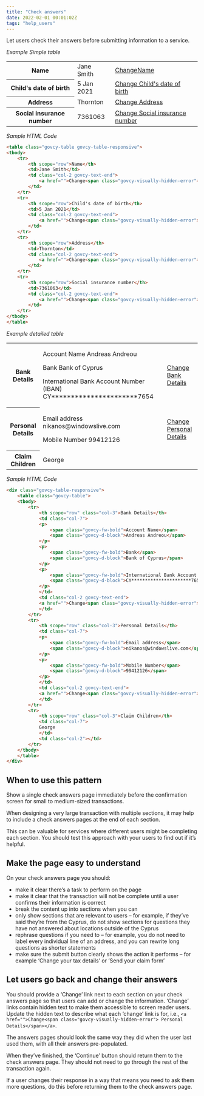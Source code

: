 ```yaml
---
title: "Check answers"
date: 2022-02-01 00:01:02Z
tags: "help_users"
---
```

Let users check their answers before submitting information to a service. 

*Example Simple table*
<div class="govcy-container govcy-p-4  govcy-br-1 govcy-br-standard govcy-mb-4">
<table class="govcy-table govcy-table-responsive">
<tbody>
    <tr>
        <th scope="row">Name</th>
        <td>Jane Smith</td>
        <td class="col-2 govcy-text-end">
            <a href="">Change<span class="govcy-visually-hidden-error">Name</span></a>
        </td>
    </tr>
    <tr>
        <th scope="row">Child's date of birth</th>
        <td>5 Jan 2021</td>
        <td class="col-2 govcy-text-end">
            <a href="">Change<span class="govcy-visually-hidden-error"> Child's date of birth</span></a>
        </td>
    </tr>
    <tr>
        <th scope="row">Address</th>
        <td>Thornton</td>
        <td class="col-2 govcy-text-end">
            <a href="">Change<span class="govcy-visually-hidden-error"> Address</span></a>
        </td>
    </tr>
    <tr>
        <th scope="row">Social insurance number</th>
        <td>7361063</td>
        <td class="col-2 govcy-text-end">
            <a href="">Change<span class="govcy-visually-hidden-error"> Social insurance number</span></a>
        </td>
    </tr>
</tbody>
</table>
</div>

*Sample HTML Code*

```html
<table class="govcy-table govcy-table-responsive">
<tbody>
    <tr>
        <th scope="row">Name</th>
        <td>Jane Smith</td>
        <td class="col-2 govcy-text-end">
            <a href="">Change<span class="govcy-visually-hidden-error">Name</span></a>
        </td>
    </tr>
    <tr>
        <th scope="row">Child's date of birth</th>
        <td>5 Jan 2021</td>
        <td class="col-2 govcy-text-end">
            <a href="">Change<span class="govcy-visually-hidden-error"> Child's date of birth</span></a>
        </td>
    </tr>
    <tr>
        <th scope="row">Address</th>
        <td>Thornton</td>
        <td class="col-2 govcy-text-end">
            <a href="">Change<span class="govcy-visually-hidden-error"> Address</span></a>
        </td>
    </tr>
    <tr>
        <th scope="row">Social insurance number</th>
        <td>7361063</td>
        <td class="col-2 govcy-text-end">
            <a href="">Change<span class="govcy-visually-hidden-error"> Social insurance number</span></a>
        </td>
    </tr>
</tbody>
</table>
```

*Example detailed table*
<div class="govcy-container govcy-p-4  govcy-br-1 govcy-br-standard govcy-mb-4">
<div class="govcy-table-responsive">
    <table class="govcy-table">
    <tbody>
        <tr>
            <th scope="row" class="col-3">Bank Details</th>
            <td class="col-7">
            <p>
                <span class="govcy-fw-bold">Account Name</span>
                <span class="govcy-d-block">Andreas Andreou</span>
            </p>
            <p>
                <span class="govcy-fw-bold">Bank</span>
                <span class="govcy-d-block">Bank of Cyprus</span>
            </p>
            <p>
                <span class="govcy-fw-bold">International Bank Account Number (IBAN)</span>
                <span class="govcy-d-block">CY**********************7654</span>
            </p>
            </td>
            <td class="col-2 govcy-text-end">
            <a href="">Change<span class="govcy-visually-hidden-error"> Bank Details</span></a>
            </td>
        </tr>
        <tr>
            <th scope="row" class="col-3">Personal Details</th>
            <td class="col-7">
            <p>
                <span class="govcy-fw-bold">Email address</span>
                <span class="govcy-d-block">nikanos@windowslive.com</span>
            </p>
            <p>
                <span class="govcy-fw-bold">Mobile Number</span>
                <span class="govcy-d-block">99412126</span>
            </p>
            </td>
            <td class="col-2 govcy-text-end">
            <a href="">Change<span class="govcy-visually-hidden-error"> Personal Details</span></a>
            </td>
        </tr>
        <tr>
            <th scope="row" class="col-3">Claim Children</th>
            <td class="col-7">
            George
            </td>
            <td class="col-2"></td>
        </tr>
    </tbody>
    </table>
</div>
</div>

*Sample HTML Code*

```html
<div class="govcy-table-responsive">
    <table class="govcy-table">
    <tbody>
        <tr>
            <th scope="row" class="col-3">Bank Details</th>
            <td class="col-7">
            <p>
                <span class="govcy-fw-bold">Account Name</span>
                <span class="govcy-d-block">Andreas Andreou</span>
            </p>
            <p>
                <span class="govcy-fw-bold">Bank</span>
                <span class="govcy-d-block">Bank of Cyprus</span>
            </p>
            <p>
                <span class="govcy-fw-bold">International Bank Account Number (IBAN)</span>
                <span class="govcy-d-block">CY**********************7654</span>
            </p>
            </td>
            <td class="col-2 govcy-text-end">
            <a href="">Change<span class="govcy-visually-hidden-error"> Bank Details</span></a>
            </td>
        </tr>
        <tr>
            <th scope="row" class="col-3">Personal Details</th>
            <td class="col-7">
            <p>
                <span class="govcy-fw-bold">Email address</span>
                <span class="govcy-d-block">nikanos@windowslive.com</span>
            </p>
            <p>
                <span class="govcy-fw-bold">Mobile Number</span>
                <span class="govcy-d-block">99412126</span>
            </p>
            </td>
            <td class="col-2 govcy-text-end">
            <a href="">Change<span class="govcy-visually-hidden-error"> Personal Details</span></a>
            </td>
        </tr>
        <tr>
            <th scope="row" class="col-3">Claim Children</th>
            <td class="col-7">
            George
            </td>
            <td class="col-2"></td>
        </tr>
    </tbody>
    </table>
</div>
```

## When to use this pattern
Show a single check answers page immediately before the confirmation screen for small to medium-sized transactions.

When designing a very large transaction with multiple sections, it may help to include a check answers pages at the end of each section.

This can be valuable for services where different users might be completing each section. You should test this approach with your users to find out if it’s helpful.

## Make the page easy to understand
On your check answers page you should:

- make it clear there’s a task to perform on the page
- make it clear that the transaction will not be complete until a user confirms their information is correct
- break the content up into sections when you can
- only show sections that are relevant to users – for example, if they’ve said they’re from the Cyprus, do not show sections for questions they have not answered about locations outside of the Cyprus
- rephrase questions if you need to – for example, you do not need to label every individual line of an address, and you can rewrite long questions as shorter statements
- make sure the submit button clearly shows the action it performs – for example ‘Change your tax details’ or ‘Send your claim form’

## Let users go back and change their answers
You should provide a ‘Change’ link next to each section on your check answers page so that users can add or change the information. ‘Change’ links contain hidden text to make them accessible to screen reader users. Update the hidden text to describe what each ‘change’ link is for, i.e., `<a href="">Change<span class="govcy-visually-hidden-error"> Personal Details</span></a>`.

The answers pages should look the same way they did when the user last used them, with all their answers pre-populated.

When they’ve finished, the ‘Continue’ button should return them to the check answers page. They should not need to go through the rest of the transaction again.

If a user changes their response in a way that means you need to ask them more questions, do this before returning them to the check answers page.
